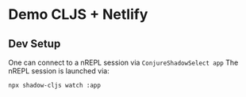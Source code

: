 # Demo CLJS + Netlify

## Dev Setup

One can connect to a nREPL session via `ConjureShadowSelect app`
The nREPL session is launched via:

```sh
npx shadow-cljs watch :app
```

